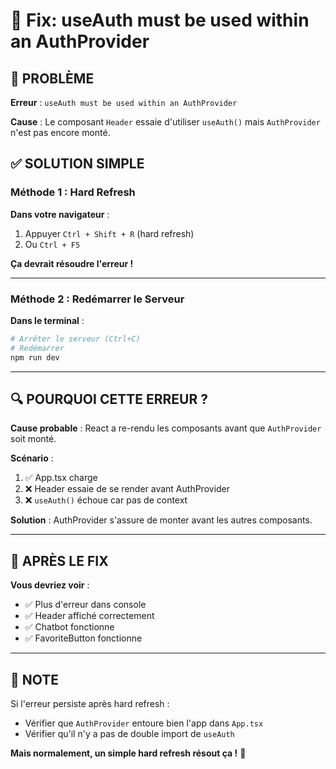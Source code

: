 # 🔧 Fix: useAuth must be used within an AuthProvider

## 🎯 PROBLÈME

**Erreur** : `useAuth must be used within an AuthProvider`

**Cause** : Le composant `Header` essaie d'utiliser `useAuth()` mais `AuthProvider` n'est pas encore monté.

## ✅ SOLUTION SIMPLE

### Méthode 1 : Hard Refresh

**Dans votre navigateur** :
1. Appuyer `Ctrl + Shift + R` (hard refresh)
2. Ou `Ctrl + F5`

**Ça devrait résoudre l'erreur !**

---

### Méthode 2 : Redémarrer le Serveur

**Dans le terminal** :
```bash
# Arrêter le serveur (Ctrl+C)
# Redémarrer
npm run dev
```

---

## 🔍 POURQUOI CETTE ERREUR ?

**Cause probable** : React a re-rendu les composants avant que `AuthProvider` soit monté.

**Scénario** :
1. ✅ App.tsx charge
2. ❌ Header essaie de se render avant AuthProvider
3. ❌ `useAuth()` échoue car pas de context

**Solution** : AuthProvider s'assure de monter avant les autres composants.

---

## 🎊 APRÈS LE FIX

**Vous devriez voir** :
- ✅ Plus d'erreur dans console
- ✅ Header affiché correctement
- ✅ Chatbot fonctionne
- ✅ FavoriteButton fonctionne

---

## 📝 NOTE

Si l'erreur persiste après hard refresh :
- Vérifier que `AuthProvider` entoure bien l'app dans `App.tsx`
- Vérifier qu'il n'y a pas de double import de `useAuth`

**Mais normalement, un simple hard refresh résout ça !** 🚀


